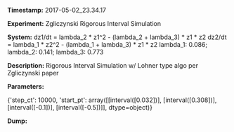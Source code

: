 **Timestamp:** 2017-05-02_23.34.17

**Experiment:** Zgliczynski Rigorous Interval Simulation

**System:**
dz1/dt = lambda_2 * z1^2 - (lambda_2 + lambda_3) * z1 * z2 
dz2/dt = lambda_1 * z2^2 - (lambda_1 + lambda_3) * z1 * z2 
lambda_1: 0.086; lambda_2: 0.141; lambda_3: 0.773

**Description:** Rigorous Interval Simulation w/ Lohner type algo per Zgliczynski paper

**Parameters:**

{'step_ct': 10000, 'start_pt': array([[interval([0.032])],
       [interval([0.308])],
       [interval([-0.1])],
       [interval([-0.5])]], dtype=object)}

**Dump:**
